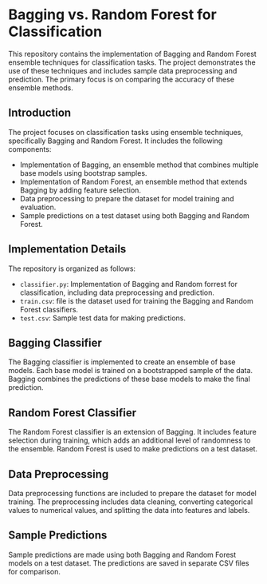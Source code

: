 # Bagging vs. Random Forest for Classification

This repository contains the implementation of Bagging and Random Forest ensemble techniques for classification tasks. The project demonstrates the use of these techniques and includes sample data preprocessing and prediction. The primary focus is on comparing the accuracy of these ensemble methods.

## Introduction

The project focuses on classification tasks using ensemble techniques, specifically Bagging and Random Forest. It includes the following components:

- Implementation of Bagging, an ensemble method that combines multiple base models using bootstrap samples.
- Implementation of Random Forest, an ensemble method that extends Bagging by adding feature selection.
- Data preprocessing to prepare the dataset for model training and evaluation.
- Sample predictions on a test dataset using both Bagging and Random Forest.

## Implementation Details

The repository is organized as follows:

- `classifier.py`: Implementation of Bagging and Random forrest for classification, including data preprocessing and prediction.
- `train.csv`: file is the dataset used for training the Bagging and Random Forest classifiers.
- `test.csv`: Sample test data for making predictions.

## Bagging Classifier

The Bagging classifier is implemented to create an ensemble of base models. Each base model is trained on a bootstrapped sample of the data. Bagging combines the predictions of these base models to make the final prediction.

## Random Forest Classifier

The Random Forest classifier is an extension of Bagging. It includes feature selection during training, which adds an additional level of randomness to the ensemble. Random Forest is used to make predictions on a test dataset.

## Data Preprocessing

Data preprocessing functions are included to prepare the dataset for model training. The preprocessing includes data cleaning, converting categorical values to numerical values, and splitting the data into features and labels.

## Sample Predictions

Sample predictions are made using both Bagging and Random Forest models on a test dataset. The predictions are saved in separate CSV files for comparison.